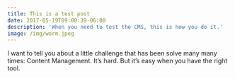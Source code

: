 ```yaml
---
title: This is a test post
date: 2017-05-19T09:00:39-06:00
description: 'When you need to test the CMS, this is how you do it.'
image: /img/worm.jpeg
---
```


I want to tell you about a little challenge that has been solve many many times: Content Management. It’s hard. But it’s easy when you have the right tool.